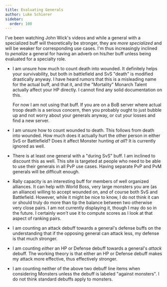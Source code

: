 ```yaml
---
title: Evaluating Generals
author: Luke Schierer
sidebar:
  order: 100
---
```


I've been watching John Wick's videos and while a general with a specialized buff will theoretically be stronger, they
are _more specialized_ and will be weaker for corresponding use cases. I'm thus increasingly inclined to _penalize_ a general for having an
adverb on his/her buff unless being evaluated for a specialty role.

- I am unsure how much to count death into wounded. It definitely helps your survivability, but both in battlefield and
  SvS "death" is modified drastically anyway. I have heard rumors that this is a misleading name for the actual buff, and that it, and the "Mortality" Monarch Talent actually affect your HP directly. I cannot find any solid documentation on this.

  For now I am not using that buff. If you are on a BoB server where actual troop death is a serious concern,
  then you probably ought to just bubble up and not worry about your generals anyway, or cut your losses and find a new
  server.

- I am unsure how to count wounded to death. This follows from death into wounded. How much does it actually hurt the other person in either SvS or Battlefield? Does it affect Monster hunting _at all_? It is currently
  ignored as well.
- There is at least one general with a "during SvS" buff. I am inclined to discount this as well. This site is targeted
  at people who need to be able to use their generals
  in all PvP use cases. Having separate PvP and PvM
  generals will be difficult enough.
- Rally capacity is an interesting buff for members of well organized alliances. It can help with World Boss, very large monsters you are (as an alliance) willing to accept wounded on, and of course both SvS and  
  Battlefield. However, while it might be nice to know, I do not think it can or should truly do more than tip the balance between two otherwise very close pairs. I am not currently displaying it, though I may
  do so in the future. I certainly _won't_ use it to compute scores as I look at that aspect of ranking pairs.
- I am counting an attack debuff towards a general's defense buffs on the understanding that if the opposing general can attack less, my defense is that much stronger.
- I am counting _either_ an HP or Defense debuff towards a general's _attack_ debuff. The working theory is that either an HP or Defense debuff makes my attack more effective, thus effectively stronger.
- I am counting neither of the above two debuff line items when considering Monsters unless the debuff is labeled "against monsters". I do not think standard debuffs apply to monsters.
